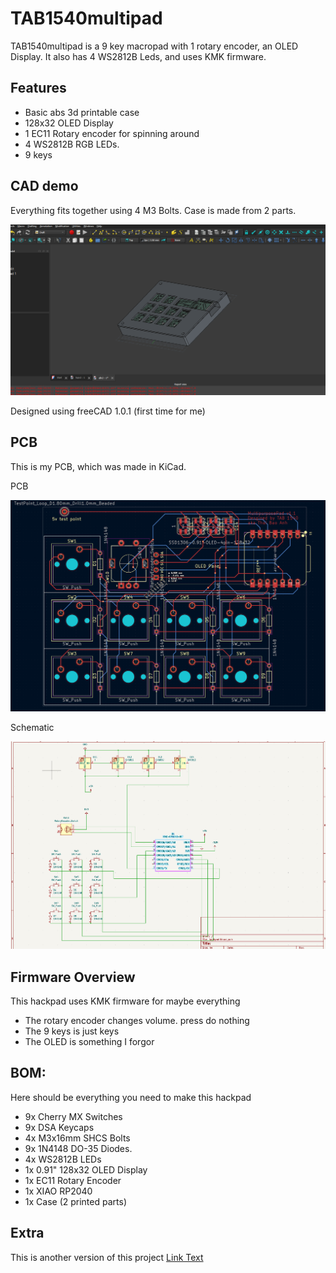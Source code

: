 
# TAB1540multipad

TAB1540multipad is a 9 key macropad with 1 rotary encoder, an OLED Display. It also has 4 WS2812B Leds, and uses KMK firmware.


## Features

- Basic abs 3d printable case
- 128x32 OLED Display
- 1 EC11 Rotary encoder for spinning around
- 4 WS2812B RGB LEDs.
- 9 keys

## CAD demo

Everything fits together using 4 M3 Bolts. 
Case is made from 2 parts.
 
![cad demo](https://github.com/TAB1540/TAB1540multipad/blob/main/assets/cad.png?raw=true "cad demo")

Designed using freeCAD 1.0.1 (first time for me)
## PCB

This is my PCB, which was made in KiCad.

PCB

![pcb](https://github.com/TAB1540/TAB1540multipad/blob/main/assets/pcb.png?raw=true "pcb")

Schematic

![schematic](https://github.com/TAB1540/TAB1540multipad/blob/main/assets/schematic.png?raw=true "schematic")
## Firmware Overview

This hackpad uses KMK firmware for maybe everything

- The rotary encoder changes volume. press do nothing
- The 9 keys is just keys
- The OLED is something I forgor

## BOM:

Here should be everything you need to make this hackpad

- 9x Cherry MX Switches
- 9x DSA Keycaps
- 4x M3x16mm SHCS Bolts
- 9x 1N4148 DO-35 Diodes.
- 4x WS2812B LEDs
- 1x 0.91" 128x32 OLED Display
- 1x EC11 Rotary Encoder
- 1x XIAO RP2040
- 1x Case (2 printed parts)
## Extra

This is another version of this project [Link Text](https://github.com/TAB1540/TAB1540multipad)
